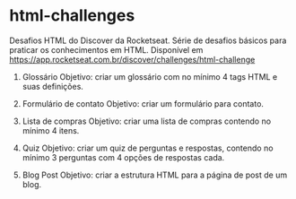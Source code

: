 # html-challenges

Desafios HTML do Discover da Rocketseat.
Série de desafios básicos para praticar os conhecimentos em HTML.
Disponível em https://app.rocketseat.com.br/discover/challenges/html-challenge

1. Glossário
Objetivo: criar um glossário com no mínimo 4 tags HTML e suas definições.

2. Formulário de contato
Objetivo: criar um formulário para contato.

3. Lista de compras
Objetivo: criar uma lista de compras contendo no mínimo 4 itens.

4. Quiz
Objetivo: criar um quiz de perguntas e respostas, contendo no mínimo 3 perguntas com 4 opções de respostas cada.

5. Blog Post
Objetivo: criar a estrutura HTML para a página de post de um blog.
